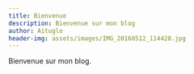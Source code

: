 ```yaml
---
title: Bienvenue
description: Bienvenue sur mon blog
author: Aituglo
header-img: assets/images/IMG_20160512_114428.jpg
---
```

Bienvenue sur mon blog.

